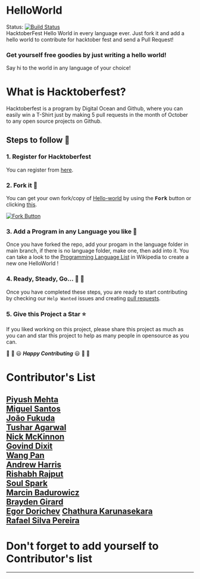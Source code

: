 # HelloWorld
Status: [![Build Status](https://travis-ci.com/piyush97/HelloWorld.svg?branch=master)](https://travis-ci.com/piyush97/HelloWorld)
<br/>
HacktoberFest Hello World in every language ever.
Just fork it and add a hello world to contribute for hacktober fest and send a Pull Request!

### Get yourself free goodies by just writing a hello world!
Say hi to the world in any language of your choice!


# What is Hacktoberfest?
Hacktoberfest is a program by Digital Ocean and Github, where you can easily win a T-Shirt just by making 5 pull requests in the month of October to any open source projects on Github.

## Steps to follow :scroll:

### 1. Register for Hacktoberfest
You can register from [here](https://hacktoberfest.digitalocean.com).

### 2. Fork it :fork_and_knife:

You can get your own fork/copy of [Hello-world](https://github.com/piyush97/HelloWorld) by using the <kbd><b>Fork</b></kbd></a> button or clicking [this](https://github.com/piyush97/HelloWorld/).

 [![Fork Button](https://help.github.com/assets/images/help/repository/fork_button.jpg)](https://github.com/piyush97/HelloWorld)

### 3. Add a Program in any Language you like :rabbit2:
Once you have forked the repo, add your progam in the language folder in 
main branch, if there is no language folder, make one, then add into it.
You can take a look to the [Programming Language List](https://en.wikipedia.org/wiki/List_of_programming_languages) in Wikipedia to create a new one HelloWorld !

### 4. Ready, Steady, Go... :turtle: :rabbit2:

Once you have completed these steps, you are ready to start contributing 
by checking our `Help Wanted` issues and creating [pull requests](https://github.com/piyush97/HelloWorld/pulls).

### 5. Give this Project a Star :star:

If you liked working on this project, please share this project as much 
as you can and star this project to help as many people in opensource as you can.


:tada: :confetti_ball: :smiley: _**Happy Contributing**_ :smiley: :confetti_ball: :tada:


# Contributor's List
[Piyush Mehta](https://github.com/piyush97)
<br/>
[Miguel Santos](https://github.com/Cotemero)
<br/>
[João Fukuda](https://github.com/JoaoFukuda)
<br/>
[Tushar Agarwal](https://github.com/niftytushar)
<br/>
[Nick McKinnon](https://github.com/nickinnon)
<br/>
[Govind Dixit](https://github.com/GOVINDDIXIT)
<br/>
[Wang Pan](https://github.com/giantpanpan)
<br/>
[Andrew Harris](https://github.com/didrio)
<br/>
[Rishabh Rajput](https://github.com/rrishabh145)
<br/>
[Soul Spark](https://github.com/soulspark666)
<br/>
[Marcin Badurowicz](https://github.com/ktos)
<br/>
[Brayden Girard](https://github.com/braydengirard)
<br/>
[Egor Dorichev](https://github.com/egordorichev)
[Chathura Karunasekara](https://github.com/Kcatnapper)
<br/>
[Rafael Silva Pereira](https://github.com/RafaelSilvaPereira)
<br/>
-----
# Don't forget to add yourself to Contributor's list
-----
